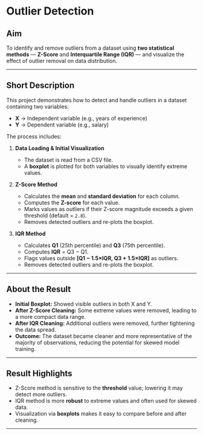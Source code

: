 # **Outlier Detection**

## **Aim**

To identify and remove outliers from a dataset using **two statistical methods** — **Z-Score** and **Interquartile Range (IQR)** — and visualize the effect of outlier removal on data distribution.

---

## **Short Description**

This project demonstrates how to detect and handle outliers in a dataset containing two variables:

* **X** → Independent variable (e.g., years of experience)
* **Y** → Dependent variable (e.g., salary)

The process includes:

1. **Data Loading & Initial Visualization**

   * The dataset is read from a CSV file.
   * A **boxplot** is plotted for both variables to visually identify extreme values.

2. **Z-Score Method**

   * Calculates the **mean** and **standard deviation** for each column.
   * Computes the **Z-score** for each value.
   * Marks values as outliers if their Z-score magnitude exceeds a given threshold (default = `2.8`).
   * Removes detected outliers and re-plots the boxplot.

3. **IQR Method**

   * Calculates **Q1** (25th percentile) and **Q3** (75th percentile).
   * Computes **IQR** = Q3 − Q1.
   * Flags values outside **\[Q1 − 1.5×IQR, Q3 + 1.5×IQR]** as outliers.
   * Removes detected outliers and re-plots the boxplot.

---

## **About the Result**

* **Initial Boxplot:** Showed visible outliers in both X and Y.
* **After Z-Score Cleaning:** Some extreme values were removed, leading to a more compact data range.
* **After IQR Cleaning:** Additional outliers were removed, further tightening the data spread.
* **Outcome:** The dataset became cleaner and more representative of the majority of observations, reducing the potential for skewed model training.

---

## **Result Highlights**

* Z-Score method is sensitive to the **threshold** value; lowering it may detect more outliers.
* IQR method is more **robust** to extreme values and often used for skewed data.
* Visualization via **boxplots** makes it easy to compare before and after cleaning.

---

